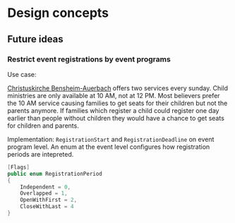# Design concepts

## Future ideas

### Restrict event registrations by event programs
Use case: 

[Christuskirche Bensheim-Auerbach](https://christuskirche.com) offers two services every sunday. Child ministries are only available at 10 AM, not at 12 PM.
Most believers prefer the 10 AM service causing families to get seats for their children but not the parents anymore.
If families which register a child could register one day earlier than people without children they would have a chance to get seats for children and parents.

Implementation:
`RegistrationStart` and `RegistrationDeadline` on event program level. An enum at the event level configures how registration periods are intepreted.

```csharp
[Flags]
public enum RegistrationPeriod
{
    Independent = 0,
    Overlapped = 1,
    OpenWithFirst = 2,
    CloseWithLast = 4
}
```
